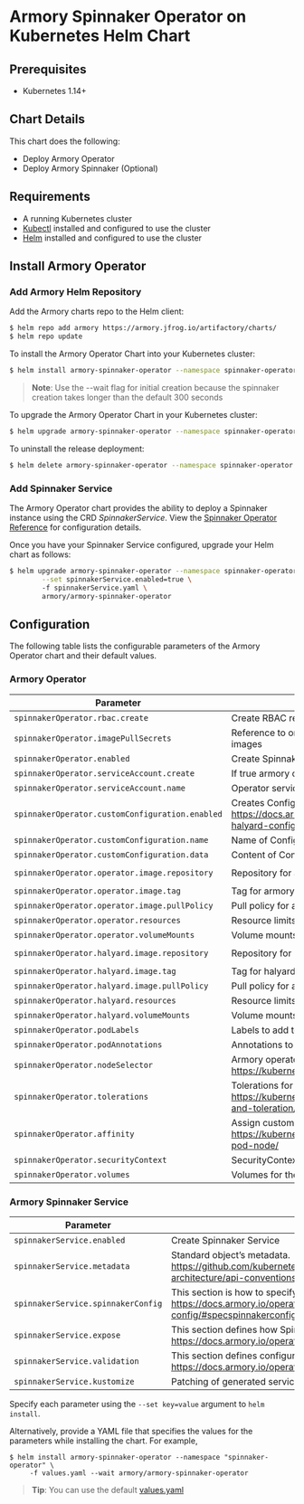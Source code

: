 # Armory Spinnaker Operator on Kubernetes Helm Chart

## Prerequisites

* Kubernetes 1.14+

## Chart Details

This chart does the following:

* Deploy Armory Operator
* Deploy Armory Spinnaker (Optional)

## Requirements

- A running Kubernetes cluster
- [Kubectl](https://kubernetes.io/docs/tasks/tools/install-kubectl/) installed and configured to use the cluster
- [Helm](https://helm.sh/) installed and configured to use the cluster

## Install Armory Operator

### Add Armory Helm Repository

Add the Armory charts repo to the Helm client:

```sh
$ helm repo add armory https://armory.jfrog.io/artifactory/charts/
$ helm repo update
```

To install the Armory Operator Chart into your Kubernetes cluster:

```sh
$ helm install armory-spinnaker-operator --namespace spinnaker-operator --wait armory/armory-spinnaker-operator
```

> **Note**: Use the --wait flag for initial creation because the spinnaker creation takes longer than the default 300 seconds

To upgrade the Armory Operator Chart in your Kubernetes cluster:

```sh
$ helm upgrade armory-spinnaker-operator --namespace spinnaker-operator armory/armory-spinnaker-operator
```

To uninstall the release deployment:

```sh
$ helm delete armory-spinnaker-operator --namespace spinnaker-operator
```

### Add Spinnaker Service

The Armory Operator chart provides the ability to deploy a Spinnaker instance using the CRD *SpinnakerService*. View the [Spinnaker Operator Reference](https://docs.armory.io/operator_reference/operator-config/) for configuration details.

Once you have your Spinnaker Service configured, upgrade your Helm chart as follows:

```sh
$ helm upgrade armory-spinnaker-operator --namespace spinnaker-operator --wait \
        --set spinnakerService.enabled=true \       
        -f spinnakerService.yaml \
        armory/armory-spinnaker-operator
```

## Configuration

The following table lists the configurable parameters of the Armory Operator chart and their default values.

### Armory Operator
|         Parameter            |                    Description                   |           Default                  |
|------------------------------|--------------------------------------------------|------------------------------------|
| `spinnakerOperator.rbac.create` | Create RBAC resources	                            | `true` |
| `spinnakerOperator.imagePullSecrets` | Reference to one or more secrets to be used when pulling images | `[]` |
| `spinnakerOperator.enabled` | Create Spinnaker Operator | `true` |
| `spinnakerOperator.serviceAccount.create` | If true armory operator will create Service Account | `true` |
| `spinnakerOperator.serviceAccount.name` | Operator serviceAccount name | `spinnaker-operator` |
| `spinnakerOperator.customConfiguration.enabled` | Creates ConfigMap with Custom halyard configuration https://docs.armory.io/spinnaker/operator/#custom-halyard-configuration | `false` |
| `spinnakerOperator.customConfiguration.name` | Name of ConfigMap with Custom halyard configuration | `halyard-custom-config` |
| `spinnakerOperator.customConfiguration.data` | Content of ConfigMap with Custom halyard configuration | `` |
| `spinnakerOperator.operator.image.repository` | Repository for armory operator image | `index.docker.io/armory/armory-operator` |
| `spinnakerOperator.operator.image.tag` | Tag for armory operator image | `dev` |
| `spinnakerOperator.operator.image.pullPolicy` | Pull policy for armory operator image | `IfNotPresent` |
| `spinnakerOperator.operator.resources` | Resource limits for armory operator | `{}` |
| `spinnakerOperator.operator.volumeMounts`| Volume mounts for the armory operator service | `[]` |
| `spinnakerOperator.halyard.image.repository` | Repository for halyard operator image | `index.docker.io/armory/halyard-armory` |
| `spinnakerOperator.halyard.image.tag` | Tag for halyard operator image | `operator-0.4.x` |
| `spinnakerOperator.halyard.image.pullPolicy` | Pull policy for armory operator image | `IfNotPresent` |
| `spinnakerOperator.halyard.resources` | Resource limits for halyard operator service | `{}` |
| `spinnakerOperator.halyard.volumeMounts`| Volume mounts for the halyard service | `[]` |
| `spinnakerOperator.podLabels` | Labels to add to the operator pod | `{}` |
| `spinnakerOperator.podAnnotations` | Annotations to add to the operator pod | `{}` |
| `spinnakerOperator.nodeSelector` | Armory operator node selector https://kubernetes.io/docs/user-guide/node-selection/ | `{}` |
| `spinnakerOperator.tolerations` | Tolerations for use with node taints https://kubernetes.io/docs/concepts/configuration/taint-and-toleration/ | `[]` |
| `spinnakerOperator.affinity` | Assign custom affinity rules to the armory operator https://kubernetes.io/docs/concepts/configuration/assign-pod-node/ | `{}` |
| `spinnakerOperator.securityContext` | SecurityContext for armory operator | `{}` |
| `spinnakerOperator.volumes`| Volumes for the armory operator service | `[]` |

### Armory Spinnaker Service
|         Parameter            |                    Description                   |           Default                  |
|------------------------------|--------------------------------------------------|------------------------------------|
| `spinnakerService.enabled` | Create Spinnaker Service | `false` |
| `spinnakerService.metadata` | Standard object’s metadata. https://github.com/kubernetes/community/blob/master/contributors/devel/sig-architecture/api-conventions.md#metadata | `` |
| `spinnakerService.spinnakerConfig` | This section is how to specify configuration spinnaker https://docs.armory.io/operator_reference/operator-config/#specspinnakerconfig| `` |
| `spinnakerService.expose` | This section defines how Spinnaker should be publicly exposed https://docs.armory.io/operator_reference/operator-config/#specexpose | `` |
| `spinnakerService.validation` | This section defines configuration for Operator validation https://docs.armory.io/operator_reference/operator-config/#specvalidation | `` |
| `spinnakerService.kustomize` | Patching of generated service or deployment by Spinnaker service | `` |

Specify each parameter using the `--set key=value` argument to `helm install`.

Alternatively, provide a YAML file that specifies the values for the parameters while installing the chart. For example,

```console
$ helm install armory-spinnaker-operator --namespace "spinnaker-operator" \
     -f values.yaml --wait armory/armory-spinnaker-operator
```

> **Tip**: You can use the default [values.yaml](values.yaml)
